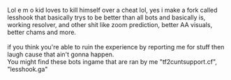 Lol  e  m   o  kid loves to kill himself over a cheat lol, yes i make a fork called lesshook that basically trys to be better than all bots and basically is, working resolver, and other shit like zoom prediction, better AA visuals, better chams and more.
<br> <br>
if you think you're able to ruin the experience by reporting me for stuff then laugh cause that ain't gonna happen.
<br>
You might find these bots ingame that are ran by me "tf2cuntsupport.cf", "lesshook.ga"
